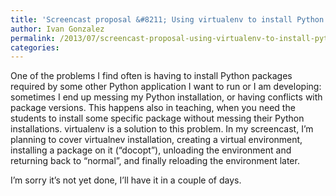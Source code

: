 ```yaml
---
title: 'Screencast proposal &#8211; Using virtualenv to install Python packages in isolation'
author: Ivan Gonzalez
permalink: /2013/07/screencast-proposal-using-virtualenv-to-install-python-packages-in-isolation/
categories:
---
```

One of the problems I find often is having to install Python packages required by some other Python application I want to run or I am developing: sometimes I end up messing my Python installation, or having conflicts with package versions. This happens also in teaching, when you need the students to install some specific package without messing their Python installations. virtualenv is a solution to this problem. In my screencast, I&#8217;m planning to cover virtualnev installation, creating a virtual environment, installing a package on it (&#8220;docopt&#8221;), unloading the environment and returning back to &#8220;normal&#8221;, and finally reloading the environment later.

I&#8217;m sorry it&#8217;s not yet done, I&#8217;ll have it in a couple of days.
